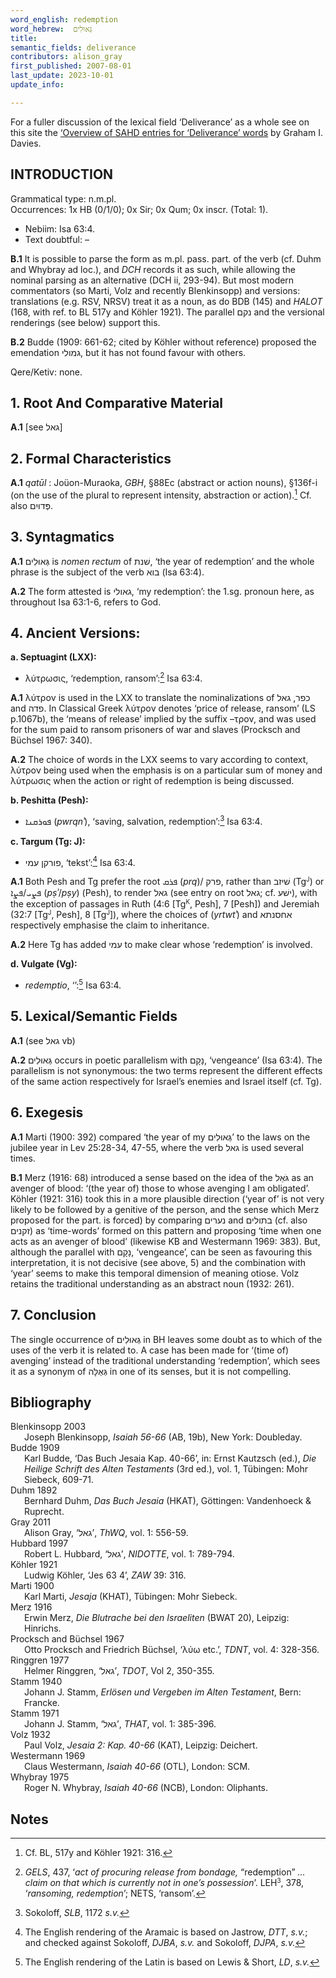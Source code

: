 ```yaml
---
word_english: redemption  
word_hebrew:  גְּאוּלִים  
title:  
semantic_fields: deliverance  
contributors: alison_gray  
first_published: 2007-08-01  
last_update: 2023-10-01   
update_info: 

---
```


For a fuller discussion of the lexical field ‘Deliverance’ as a whole see on this site the 
<a href="/sahd/miscellaneous/overview_deliverance/">‘Overview
of SAHD entries for ‘Deliverance’ words</a> by Graham I. Davies.

## INTRODUCTION

Grammatical type: n.m.pl.  
Occurrences: 1x HB (0/1/0); 0x Sir; 0x Qum; 0x inscr. (Total: 1).

* Nebiim: Isa 63:4.
* Text doubtful: –


<b>B.1</b>  It is possible to parse the form as m.pl. pass. part. of the verb
(cf. Duhm and Whybray ad loc.), and <i>DCH</i> records it as such, while
allowing the nominal parsing as an alternative (DCH ii, 293-94). But
most modern commentators (so Marti, Volz and recently Blenkinsopp) and
versions: translations (e.g. RSV, NRSV) treat it as a noun, as do BDB
(145) and <i>HALOT</i> (168, with ref. to BL 517y and Köhler 1921). The
parallel נקם and the versional renderings (see below) support this.

<b>B.2</b>  Budde (1909: 661-62; cited by Köhler without reference) proposed the
emendation גמולי, but it has not found favour with others.

Qere/Ketiv: none.

## 1. Root And Comparative Material


<b>A.1</b>  [see גאל]

## 2. Formal Characteristics


<b>A.1</b>  <i>qatūl</i> : Joüon-Muraoka, <i>GBH</i>, §88Ec (abstract or action nouns),
§136f-i (on the use of the plural to represent intensity, abstraction or
action).[^1] Cf. also פְּדוּיִם.

[^1]: Cf. BL, 517y and Köhler 1921: 316.


## 3. Syntagmatics


<b>A.1</b>  גְּאוּלִים is <i>nomen rectum</i> of שׁנת, ‘the year of redemption’ and
the whole phrase is the subject of the verb בוא (Isa 63:4).


<b>A.2</b>  The form attested is גאולי, ‘my redemption’: the 1.sg. pronoun here,
as throughout Isa 63:1-6, refers to God.

## 4. Ancient Versions:

<b> a. Septuagint (LXX):</b>

* λύτρωσις, ‘redemption, ransom’:[^2] Isa 63:4.

[^2]: <i>GELS</i>, 437, ‘<i>act of procuring release from bondage,</i> “redemption” <i> … claim on that which is currently not in one’s possession</i>’. LEH<small><sup>3</sup></small>, 378, ‘<i>ransoming, redemption</i>’; NETS, ‘ransom’.


<b>A.1</b>  λύτρον is used in the LXX to translate the nominalizations of כפר,
גאל and פדה. In Classical Greek λύτρον denotes ‘price of release,
ransom’ (LS p.1067b), the ‘means of release’ implied by the suffix
–τρον, and was used for the sum paid to ransom prisoners of war and
slaves (Procksch and Büchsel 1967: 340).


<b>A.2</b>  The choice of words in the LXX seems to vary according to context,
λύτρον being used when the emphasis is on a particular sum of money and
λύτρωσις when the action or right of redemption is being discussed.

<b>b. Peshitta (Pesh):</b>

* ܦܘܪܩܢܐ
(<i>pwrqnʾ</i>), ‘saving, salvation, redemption’:[^3] Isa 63:4.

[^3]: Sokoloff, <i>SLB</i>, 1172 <i>s.v.</i>

<b>c. Targum (Tg: J):</b>

* פורקן עמי,
‘tekst’:[^4] Isa 63:4.

[^4]: The English rendering of the Aramaic is based on Jastrow, <i>DTT</i>, <i>s.v.</i>; and checked against Sokoloff, <i>DJBA</i>, <i>s.v.</i> and Sokoloff, <i>DJPA</i>, <i>s.v.</i>



<b>A.1</b>  Both Pesh and Tg prefer the root ܦܪܩ (<i>prq</i>)/ פרק, rather than
    שׁיזב (Tg<small><sup>J</sup></small>) or ܦܨܝ/ܦܨܐ (<i>pṣʾ</i>/<i>pṣy</i>) (Pesh), to render גאל (see
    entry on root גאל; cf. ישׁע), with the exception of passages in Ruth
    (4:6 [Tg<small><sup>K</sup></small>, Pesh], 7 [Pesh]) and Jeremiah (32:7 [Tg<small><sup>J</sup></small>, Pesh], 8
    [Tg<small><sup>J</sup></small>]), where the choices of (<i>yrtwtʾ</i>) and אחסנתא respectively
    emphasise the claim to inheritance.


<b>A.2</b>  Here Tg has added עמי to make clear whose ‘redemption’ is
    involved.


<b>d. Vulgate (Vg):</b>

* <i>redemptio</i>, ‘’:[^5] Isa 63:4.

[^5]: The English rendering of the Latin is based on Lewis & Short, <i>LD</i>, <i>s.v.</i>

## 5. Lexical/Semantic Fields


<b>A.1</b>  (see גאל vb)


<b>A.2</b>  גְּאוּלִים occurs in poetic parallelism with נָקָם, ‘vengeance’ (Isa
63:4). The parallelism is not synonymous: the two terms represent the
different effects of the same action respectively for Israel’s enemies
and Israel itself (cf. Tg).

## 6. Exegesis


<b>A.1</b>  Marti (1900: 392) compared ‘the year of my גְּאוּלִים’ to the laws on the jubilee year in Lev 25:28-34, 47-55, where the verb גאל is used several times.


<b>B.1</b>  Merz (1916: 68) introduced a sense based on the idea of the גֹּאֵל
as an avenger of blood: ‘(the year of) those to whose avenging I am
obligated’. Köhler (1921: 316) took this in a more plausible direction
(‘year of’ is not very likely to be followed by a genitive of the
person, and the sense which Merz proposed for the part. is forced) by
comparing נערים and בתולים (cf. also זקנים) as ‘time-words’ formed on
this pattern and proposing ‘time when one acts as an avenger of blood’
(likewise KB and Westermann 1969: 383). But, although the parallel with
נָקָם, ‘vengeance’, can be seen as favouring this interpretation, it is
not decisive (see above, 5) and the combination with ‘year’ seems to
make this temporal dimension of meaning otiose. Volz retains the
traditional understanding as an abstract noun (1932: 261).

## 7. Conclusion

The single occurrence of גְּאוּלִים in BH leaves some doubt as to which of the uses of the verb it is related to. A case has been made for ‘(time of) avenging’ instead of the traditional understanding ‘redemption’, which sees it as a synonym of גְּאֻלָּה in one of its
senses, but it is not compelling.

## Bibliography

<div style="padding-left: 22px; text-indent: -22px;">
Blenkinsopp 2003
<br>
Joseph Blenkinsopp, <i>Isaiah 56-66</i> (AB, 19b), New York: Doubleday.
</div>

<div style="padding-left: 22px; text-indent: -22px;">
Budde 1909
<br>
Karl Budde, ‘Das Buch Jesaia Kap. 40-66’, in: Ernst Kautzsch (ed.), <i>Die
Heilige Schrift des Alten Testaments</i> (3rd ed.), vol. 1, Tübingen: Mohr
Siebeck, 609-71.
</div>

<div style="padding-left: 22px; text-indent: -22px;">
Duhm 1892
<br>
Bernhard Duhm, <i>Das Buch Jesaia</i> (HKAT), Göttingen: Vandenhoeck &
Ruprecht.
</div>

<div style="padding-left: 22px; text-indent: -22px;">
Gray 2011
<br>
Alison Gray, ‘גאל’, <i>ThWQ</i>, vol. 1: 556-59.
</div>

<div style="padding-left: 22px; text-indent: -22px;">
Hubbard 1997
<br>
Robert L. Hubbard, ‘גאל’, <i>NIDOTTE</i>, vol. 1: 789-794.
</div>

<div style="padding-left: 22px; text-indent: -22px;">
Köhler 1921
<br>
Ludwig Köhler, ‘Jes 63 4’, <i>ZAW</i> 39: 316.
</div>

<div style="padding-left: 22px; text-indent: -22px;">
Marti 1900
<br>
Karl Marti, <i>Jesaja</i> (KHAT), Tübingen: Mohr Siebeck.
</div>

<div style="padding-left: 22px; text-indent: -22px;">
Merz 1916
<br>
Erwin Merz, <i>Die Blutrache bei den Israeliten</i> (BWAT 20), Leipzig:
Hinrichs.
</div>

<div style="padding-left: 22px; text-indent: -22px;">
Procksch and Büchsel 1967
<br>
Otto Procksch and Friedrich Büchsel, ‘λύω etc.’, <i>TDNT</i>, vol. 4: 328-356.
</div>

<div style="padding-left: 22px; text-indent: -22px;">
Ringgren 1977
<br>
Helmer Ringgren, ‘גאל’, <i>TDOT</i>, Vol 2, 350-355.
</div>

<div style="padding-left: 22px; text-indent: -22px;">
Stamm 1940
<br>
Johann J. Stamm, <i>Erlösen und Vergeben im Alten Testament</i>, Bern:
Francke.
</div>

<div style="padding-left: 22px; text-indent: -22px;">
Stamm 1971
<br>
Johann J. Stamm, ‘גאל’, <i>THAT</i>, vol. 1: 385-396.
</div>

<div style="padding-left: 22px; text-indent: -22px;">
Volz 1932
<br>
Paul Volz, <i>Jesaia 2: Kap. 40-66</i> (KAT), Leipzig: Deichert.
</div>

<div style="padding-left: 22px; text-indent: -22px;">
Westermann 1969
<br>
Claus Westermann, <i>Isaiah 40-66</i> (OTL), London: SCM.
</div>

<div style="padding-left: 22px; text-indent: -22px;">
Whybray 1975
<br>
Roger N. Whybray, <i>Isaiah 40-66</i> (NCB), London: Oliphants.
</div>

## Notes




